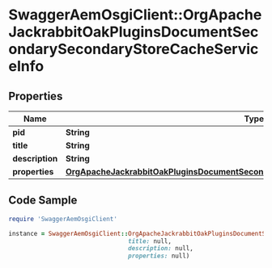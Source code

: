 # SwaggerAemOsgiClient::OrgApacheJackrabbitOakPluginsDocumentSecondarySecondaryStoreCacheServiceInfo

## Properties

Name | Type | Description | Notes
------------ | ------------- | ------------- | -------------
**pid** | **String** |  | [optional] 
**title** | **String** |  | [optional] 
**description** | **String** |  | [optional] 
**properties** | [**OrgApacheJackrabbitOakPluginsDocumentSecondarySecondaryStoreCacheServiceProperties**](OrgApacheJackrabbitOakPluginsDocumentSecondarySecondaryStoreCacheServiceProperties.md) |  | [optional] 

## Code Sample

```ruby
require 'SwaggerAemOsgiClient'

instance = SwaggerAemOsgiClient::OrgApacheJackrabbitOakPluginsDocumentSecondarySecondaryStoreCacheServiceInfo.new(pid: null,
                                 title: null,
                                 description: null,
                                 properties: null)
```


